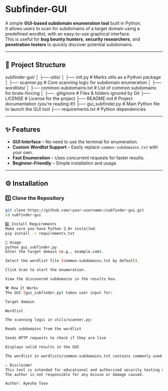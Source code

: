 # Subfinder-GUI

A simple **GUI-based subdomain enumeration tool** built in Python.  
It allows users to scan for subdomains of a target domain using a predefined wordlist, with an easy-to-use graphical interface.  
This is useful for **bug bounty hunters**, **security researchers**, and **penetration testers** to quickly discover potential subdomains.

---

## 📂 Project Structure

subfinder-gui/
│
├── utils/
│ ├── init.py # Marks utils as a Python package
│ ├── scanner.py # Core scanning logic for subdomain enumeration
│
├── wordlists/
│ ├── common-subdomains.txt # List of common subdomains for brute-forcing
│
├── .gitignore # Files & folders ignored by Git
├── LICENSE # License for the project
├── README.md # Project documentation (you’re reading it!)
├── gui_subfinder.py # Main Python file to launch the GUI tool
├── requirements.txt # Python dependencies

---

## ✨ Features

- **GUI Interface** – No need to use the terminal for enumeration.
- **Custom Wordlist Support** – Easily replace `common-subdomains.txt` with your own.
- **Fast Enumeration** – Uses concurrent requests for faster results.
- **Beginner-Friendly** – Simple installation and usage.

---

## ⚙️ Installation

### 1️⃣ Clone the Repository
```bash
git clone https://github.com/<your-username>/subfinder-gui.git
cd subfinder-gui

2️⃣ Install Requirements
Make sure you have Python 3.8+ installed.
pip install -r requirements.txt

🚀 Usage
python gui_subfinder.py
Enter the target domain (e.g., example.com).

Select the wordlist file (common-subdomains.txt by default).

Click Scan to start the enumeration.

View the discovered subdomains in the results box.

🛠 How It Works
The GUI (gui_subfinder.py) takes user input for:

Target domain

Wordlist

The scanning logic in utils/scanner.py:

Reads subdomains from the wordlist

Sends HTTP requests to check if they are live

Displays valid results in the GUI

The wordlist in wordlists/common-subdomains.txt contains commonly used subdomain names.

⚠️ Disclaimer
This tool is intended for educational and authorized security testing only.
The author is not responsible for any misuse or damage caused.

Author: Ayesha Tase
